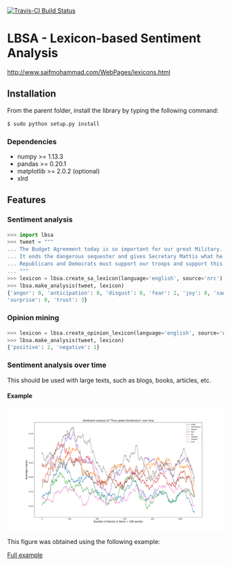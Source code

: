 [![Travis-CI Build Status](https://travis-ci.org/AntoinePassemiers/Lexicon-Based-Sentiment-Analysis.svg?branch=master)](https://travis-ci.org/AntoinePassemiers/Lexicon-Based-Sentiment-Analysis)
# LBSA - Lexicon-based Sentiment Analysis

http://www.saifmohammad.com/WebPages/lexicons.html

## Installation

From the parent folder, install the library by typing the following command:

```sh
$ sudo python setup.py install
```

### Dependencies

* numpy >= 1.13.3
* pandas >= 0.20.1
* matplotlib >= 2.0.2 (optional)
* xlrd

## Features

### Sentiment analysis

```python
>>> import lbsa
>>> tweet = """
... The Budget Agreement today is so important for our great Military.
... It ends the dangerous sequester and gives Secretary Mattis what he needs to keep America Great.
... Republicans and Democrats must support our troops and support this Bill!
... """
>>> lexicon = lbsa.create_sa_lexicon(language='english', source='nrc')
>>> lbsa.make_analysis(tweet, lexicon)
{'anger': 0, 'anticipation': 0, 'disgust': 0, 'fear': 2, 'joy': 0, 'sadness': 0, 
'surprise': 0, 'trust': 3}
```

### Opinion mining

```python
>>> lexicon = lbsa.create_opinion_lexicon(language='english', source='nrc')
>>> lbsa.make_analysis(tweet, lexicon)
{'positive': 2, 'negative': 1}
```

### Sentiment analysis over time

This should be used with large texts, such as blogs, books, articles, etc.

#### Example

![alt text](imgs/zarathustra.png)

This figure was obtained using the following example:

[Full example](https://github.com/AntoinePassemiers/Lexicon-Based-Sentiment-Analysis/blob/master/src/example.py)